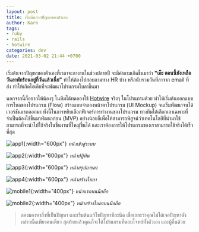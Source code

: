 ```yaml
---
layout: post
title: เริ่มต้นจากปัญหาของตัวเอง
author: Karn
tags:
- ruby
- rails
- hotwire
categories: dev
date: 2021-03-02 21:44 +0700
---
```

เริ่มต้นจากปัญหาของตัวเองที่เวลาจะลางานในช่วงปลายปี จะมีคำถามเกิดขึ้นมาว่า **"เอ๊ะ ตอนนี้ยังเหลือวันลาพักร้อนอยู่กี่วันแล้วเนี่ย"** ทำให้ต้องไปสอบถามทาง HR บ้าง หรือนับรวมวันที่ลาจาก email ที่ส่ง ทำให้เกิดไอเดียที่จะพัฒนาโปรแกรมใบลาขึ้นมา<!--more-->

นอกจากนี้ก็อยากให้น้องๆ ในทีมได้ทดลองใช้ [Hotwire](https://hotwire.dev/) จริงๆ ในโปรแกรมด้วย ทำให้เริ่มต้นออกแบบการไหลของโปรแกรม (Flow) สร้างแบบจำลองหน้าตาโปรแกรม (UI Mockup) จนเริ่มพัฒนาจนได้เวอร์ชันแรกออกมา ทั้งนี้ในการหยิบเลือกฟีเจอร์การทำงานของโปรแกรม ทางทีมได้เลือกเอาเฉพาะที่จำเป็นต้องใช้ขึ้นมาพัฒนาก่อน (MVP) อย่างน้อยก็เพื่อให้สามารถพิสูจน์ว่าเทคโนโลยีที่นำมาใช้สามารถที่จะนำไปใช้จริงในชิ้นงานที่ใหญ่ขึ้นได้ และเราต้องการให้โปรแกรมของเราสามารถใช้จริงได้เร็วที่สุด

![app1](/assets/images/posts/2021/start-with-your-own-problems/app1.png){:width="600px"}
*หน้าเข้าสู่ระบบ*

![app2](/assets/images/posts/2021/start-with-your-own-problems/app2.png){:width="600px"}
*หน้าปฏิทิน*

![app3](/assets/images/posts/2021/start-with-your-own-problems/app3.png){:width="600px"}
*หน้าสรุปการลา*

![app4](/assets/images/posts/2021/start-with-your-own-problems/app4.png){:width="600px"}
*หน้าสร้างใบลา*

![mobile1](/assets/images/posts/2021/start-with-your-own-problems/mobile1.png){:width="400px"}
*หน้าแรกบนมือถือ*

![mobile2](/assets/images/posts/2021/start-with-your-own-problems/mobile2.png){:width="400px"}
*หน้าสร้างใบลาบนมือถือ*

> ลองมองหาสิ่งที่เป็นปัญหา และเริ่มต้นแก้ไขปัญหาทีละนิด เชื่อเถอะว่าคุณไม่ได้เจอปัญหาดังกล่าวนั้นเพียงคนเดียว สุดท้ายแล้วคุณก็จะได้โปรแกรมที่ตอบโจทย์ทั้งตัวเอง และผู้อื่นด้วย
